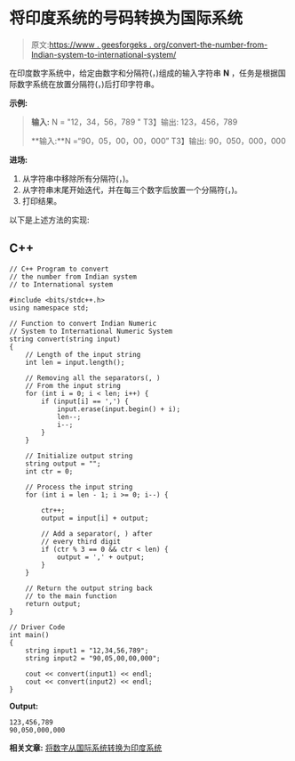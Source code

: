 # 将印度系统的号码转换为国际系统

> 原文:[https://www . geesforgeks . org/convert-the-number-from-Indian-system-to-international-system/](https://www.geeksforgeeks.org/convert-the-number-from-indian-system-to-international-system/)

在印度数字系统中，给定由数字和分隔符(，)组成的输入字符串 **N** ，任务是根据国际数字系统在放置分隔符(，)后打印字符串。

**示例:**

> **输入:** N = "12，34，56，789 "
> T3】输出: 123，456，789
> 
> **输入:**N =“90，05，00，00，000”
> T3】输出: 90，050，000，000

**进场:**

1.  从字符串中移除所有分隔符(，)。
2.  从字符串末尾开始迭代，并在每三个数字后放置一个分隔符(，)。
3.  打印结果。

以下是上述方法的实现:

## C++

```
// C++ Program to convert
// the number from Indian system
// to International system

#include <bits/stdc++.h>
using namespace std;

// Function to convert Indian Numeric
// System to International Numeric System
string convert(string input)
{
    // Length of the input string
    int len = input.length();

    // Removing all the separators(, )
    // From the input string
    for (int i = 0; i < len; i++) {
        if (input[i] == ',') {
            input.erase(input.begin() + i);
            len--;
            i--;
        }
    }

    // Initialize output string
    string output = "";
    int ctr = 0;

    // Process the input string
    for (int i = len - 1; i >= 0; i--) {

        ctr++;
        output = input[i] + output;

        // Add a separator(, ) after
        // every third digit
        if (ctr % 3 == 0 && ctr < len) {
            output = ',' + output;
        }
    }

    // Return the output string back
    // to the main function
    return output;
}

// Driver Code
int main()
{
    string input1 = "12,34,56,789";
    string input2 = "90,05,00,00,000";

    cout << convert(input1) << endl;
    cout << convert(input2) << endl;
}
```

**Output:**

```
123,456,789
90,050,000,000

```

**相关文章:** [将数字从国际系统转换为印度系统](https://www.geeksforgeeks.org/convert-the-number-from-international-system-to-indian-system/)